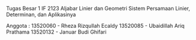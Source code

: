 Tugas Besar 1 IF 2123 Aljabar Linier dan Geometri
Sistem Persamaan Linier, Determinan, dan Aplikasinya

Anggota :
13520060 - Rheza Rizqullah Ecaldy
13520085 - Ubaidillah Ariq Prathama
13520132 - Januar Budi Ghifari
